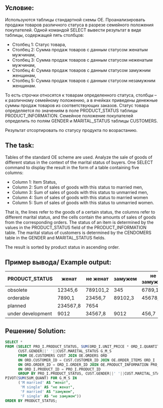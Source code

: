 Условие:
--
 Используются таблицы стандартной схемы OE.
Проанализировать продажи товаров различного статуса в разрезе семейного положения покупателей.
Одной командой SELECT вывести результат в виде таблицы, содержащей пять столбцов:
  * Столбец 1: Статус товара,
  * Столбец 2: Сумма продаж товаров с данным статусом  женатым мужчинам,
  * Столбец 3: Сумма продаж товаров с данным статусом неженатым мужчинам,
  * Столбец 4: Сумма продаж товаров с данным статусом замужним женщинам,
  * Столбец 5: Сумма продаж товаров с данным статусом незамужним женщинам.  
  
То есть строчки относятся к товарам определенного статуса, столбцы – к различному семейному положению, а в ячейках приведены денежные суммы продаж товаров из соответствующих заказов. 
Статус товара определяется по значениям в поле PRODUCT_STATUS таблицы PRODUCT_INFORMATION.
Семейное положение покупателей определить по полям GENDER и MARITAL_STATUS таблицы CUSTOMERS.  

Результат отсортировать по статусу продукта по возрастанию.  

The task:
--
Tables of the standard OE scheme are used.
Analyze the sale of goods of different status in the context of the marital status of buyers.
One SELECT command to display the result in the form of a table containing five columns:
* Column 1: Item Status,
* Column 2: Sum of sales of goods with this status to married men,
* Column 3: Sum of sales of goods with this status to unmarried men,
* Column 4: Sum of sales of goods with this status to married women
* Column 5: Sum of sales of goods with this status to unmarried women.  

That is, the lines refer to the goods of a certain status, the columns refer to different marital status, and the cells contain the amounts of sales of goods from the corresponding orders.
The status of an item is determined by the values in the PRODUCT_STATUS field of the PRODUCT_INFORMATION table.
The marital status of customers is determined by the CENDOMERS table in the GENDER and MARITAL_STATUS fields.  

The result is sorted by product status in ascending order.  

Пример вывода/ Example output:
--
PRODUCT_STATUS|	женат|	не женат | 	замужем |	не замужем
----|----|----|---|----
obsolete      |     	12345,6   |	789101,2      |	345	  |  6789,1
orderable     |      	7890,1    |	23456,7  	|89102,3    |	45678,9
planned       |  	 234567,8      | 	7654    |   		|
under development  |   	9012    	|34567,8   |  	9012 |    	456,7

Решение/ Solution:
--
```SQL
SELECT *
FROM (SELECT PRO_I.PRODUCT_STATUS, SUM(ORD_I.UNIT_PRICE * ORD_I.QUANTITY) SUM_QUANT,
      CUST.GENDER||' '||CUST.MARITAL_STATUS G_M_S
      FROM OE.CUSTOMERS CUST JOIN OE.ORDERS ORD
      ON ORD.CUSTOMER_ID = CUST.CUSTOMER_ID JOIN OE.ORDER_ITEMS ORD_I
      ON ORD.ORDER_ID = ORD_I.ORDER_ID JOIN OE.PRODUCT_INFORMATION PRO_I
      ON ORD_I.PRODUCT_ID = PRO_I.PRODUCT_ID
      GROUP BY PRO_I.PRODUCT_STATUS, CUST.GENDER||' '||CUST.MARITAL_STATUS)
PIVOT(SUM(SUM_QUANT) FOR G_M_S IN
      ('M married' AS "женат",
       'M single' AS "не женат",
       'F married' AS "замужем",
       'F single' AS "не замужем"))
ORDER BY PRODUCT_STATUS;
